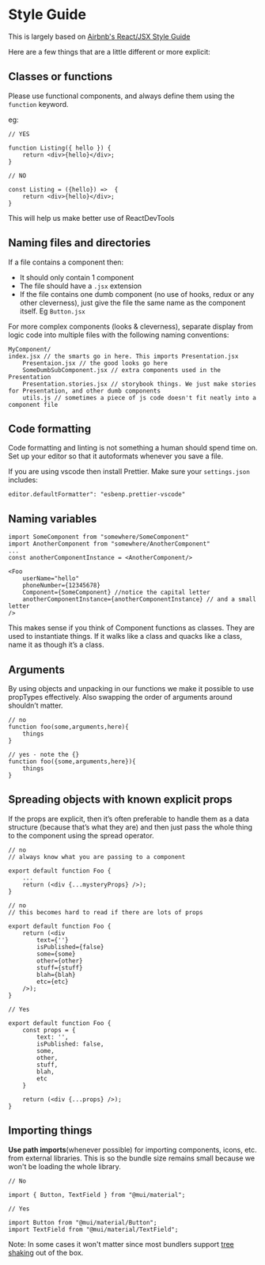# Style Guide

This is largely based on [Airbnb's React/JSX Style Guide](https://github.com/airbnb/javascript/tree/master/react)

Here are a few things that are a little different or more explicit:

## Classes or functions

Please use functional components, and always define them using the `function` keyword.

eg:

```
// YES

function Listing({ hello }) {
    return <div>{hello}</div>;
}

// NO

const Listing = ({hello}) =>  {
    return <div>{hello}</div>;
}

```

This will help us make better use of ReactDevTools

## Naming files and directories

If a file contains a component then:

- It should only contain 1 component
- The file should have a `.jsx` extension
- If the file contains one dumb component (no use of hooks, redux or any other cleverness), just give the file the same name as the component itself. Eg `Button.jsx`

For more complex components (looks & cleverness), separate display from logic code into multiple files with the following naming conventions:

```
MyComponent/
index.jsx // the smarts go in here. This imports Presentation.jsx
    Presentaion.jsx // the good looks go here
    SomeDumbSubComponent.jsx // extra components used in the Presentation
    Presentation.stories.jsx // storybook things. We just make stories for Presentation, and other dumb components
    utils.js // sometimes a piece of js code doesn't fit neatly into a component file
```

## Code formatting

Code formatting and linting is not something a human should spend time on. Set up your editor so that it autoformats whenever you save a file.

If you are using vscode then install Prettier. Make sure your `settings.json` includes:

```
editor.defaultFormatter": "esbenp.prettier-vscode"
```

## Naming variables

```
import SomeComponent from "somewhere/SomeComponent"
import AnotherComponent from "somewhere/AnotherComponent"
...
const anotherComponentInstance = <AnotherComponent/>

<Foo
    userName="hello"
    phoneNumber={12345678}
    Component={SomeComponent} //notice the capital letter
    anotherComponentInstance={anotherComponentInstance} // and a small letter
/>
```

This makes sense if you think of Component functions as classes. They are used to instantiate things. If it walks like a class and quacks like a class, name it as though it’s a class.

## Arguments

By using objects and unpacking in our functions we make it possible to use propTypes effectively. Also swapping the order of arguments around shouldn’t matter.

```
// no
function foo(some,arguments,here){
    things
}

// yes - note the {}
function foo({some,arguments,here}){
    things
}
```

## Spreading objects with known explicit props

If the props are explicit, then it’s often preferable to handle them as a data structure (because that’s what they are) and then just pass the whole thing to the component using the spread operator.

```
// no
// always know what you are passing to a component

export default function Foo {
    ...
    return (<div {...mysteryProps} />);
}

// no
// this becomes hard to read if there are lots of props

export default function Foo {
    return (<div
        text={''}
        isPublished={false}
        some={some}
        other={other}
        stuff={stuff}
        blah={blah}
        etc={etc}
    />);
}

// Yes

export default function Foo {
    const props = {
        text: '',
        isPublished: false,
        some,
        other,
        stuff,
        blah,
        etc
    }

    return (<div {...props} />);
}
```

## Importing things

**Use path imports**(whenever possible) for importing components, icons, etc. from external libraries. This is so the bundle size remains small because we won't be loading the whole library.

```
// No

import { Button, TextField } from "@mui/material";

// Yes

import Button from "@mui/material/Button";
import TextField from "@mui/material/TextField";
```

Note: In some cases it won't matter since most bundlers support [tree shaking](https://en.wikipedia.org/wiki/Tree_shaking) out of the box.

